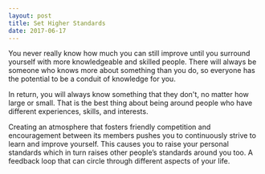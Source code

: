 ```yaml
---
layout: post
title: Set Higher Standards
date: 2017-06-17
---
```


You never really know how much you can still improve until you surround yourself with more knowledgeable and skilled people. There will always be someone who knows more about something than you do, so everyone has the potential to be a conduit of knowledge for you.

In return, you will always know something that they don't, no matter how large or small. That is the best thing about being around people who have different experiences, skills, and interests.

Creating an atmosphere that fosters friendly competition and encouragement between its members pushes you to continuously strive to learn and improve yourself. This causes you to raise your personal standards which in turn raises other people’s standards around you too. A feedback loop that can circle through different aspects of your life.
